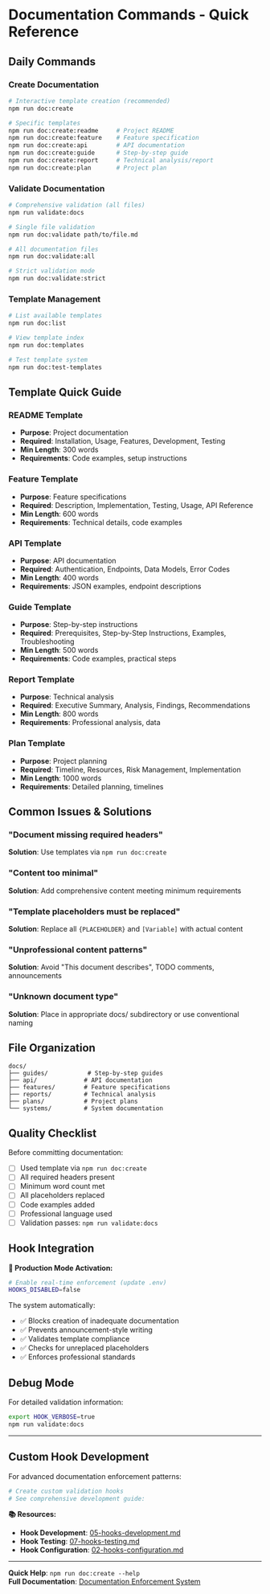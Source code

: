 # Documentation Commands - Quick Reference

## Daily Commands

### Create Documentation

```bash
# Interactive template creation (recommended)
npm run doc:create

# Specific templates
npm run doc:create:readme     # Project README
npm run doc:create:feature    # Feature specification
npm run doc:create:api        # API documentation
npm run doc:create:guide      # Step-by-step guide
npm run doc:create:report     # Technical analysis/report
npm run doc:create:plan       # Project plan
```

### Validate Documentation

```bash
# Comprehensive validation (all files)
npm run validate:docs

# Single file validation
npm run doc:validate path/to/file.md

# All documentation files
npm run doc:validate:all

# Strict validation mode
npm run doc:validate:strict
```

### Template Management

```bash
# List available templates
npm run doc:list

# View template index
npm run doc:templates

# Test template system
npm run doc:test-templates
```

## Template Quick Guide

### README Template

- **Purpose**: Project documentation
- **Required**: Installation, Usage, Features, Development, Testing
- **Min Length**: 300 words
- **Requirements**: Code examples, setup instructions

### Feature Template

- **Purpose**: Feature specifications
- **Required**: Description, Implementation, Testing, Usage, API Reference
- **Min Length**: 600 words
- **Requirements**: Technical details, code examples

### API Template

- **Purpose**: API documentation
- **Required**: Authentication, Endpoints, Data Models, Error Codes
- **Min Length**: 400 words
- **Requirements**: JSON examples, endpoint descriptions

### Guide Template

- **Purpose**: Step-by-step instructions
- **Required**: Prerequisites, Step-by-Step Instructions, Examples, Troubleshooting
- **Min Length**: 500 words
- **Requirements**: Code examples, practical steps

### Report Template

- **Purpose**: Technical analysis
- **Required**: Executive Summary, Analysis, Findings, Recommendations
- **Min Length**: 800 words
- **Requirements**: Professional analysis, data

### Plan Template

- **Purpose**: Project planning
- **Required**: Timeline, Resources, Risk Management, Implementation
- **Min Length**: 1000 words
- **Requirements**: Detailed planning, timelines

## Common Issues & Solutions

### "Document missing required headers"

**Solution**: Use templates via `npm run doc:create`

### "Content too minimal"

**Solution**: Add comprehensive content meeting minimum requirements

### "Template placeholders must be replaced"

**Solution**: Replace all `{PLACEHOLDER}` and `[Variable]` with actual content

### "Unprofessional content patterns"

**Solution**: Avoid "This document describes", TODO comments, announcements

### "Unknown document type"

**Solution**: Place in appropriate docs/ subdirectory or use conventional naming

## File Organization

```
docs/
├── guides/           # Step-by-step guides
├── api/             # API documentation
├── features/        # Feature specifications
├── reports/         # Technical analysis
├── plans/           # Project plans
└── systems/         # System documentation
```

## Quality Checklist

Before committing documentation:

- [ ] Used template via `npm run doc:create`
- [ ] All required headers present
- [ ] Minimum word count met
- [ ] All placeholders replaced
- [ ] Code examples added
- [ ] Professional language used
- [ ] Validation passes: `npm run validate:docs`

## Hook Integration

**🔧 Production Mode Activation:**

```bash
# Enable real-time enforcement (update .env)
HOOKS_DISABLED=false
```

The system automatically:

- ✅ Blocks creation of inadequate documentation
- ✅ Prevents announcement-style writing
- ✅ Validates template compliance
- ✅ Checks for unreplaced placeholders
- ✅ Enforces professional standards

## Debug Mode

For detailed validation information:

```bash
export HOOK_VERBOSE=true
npm run validate:docs
```

---

## Custom Hook Development

For advanced documentation enforcement patterns:

```bash
# Create custom validation hooks
# See comprehensive development guide:
```

**📚 Resources:**

- **Hook Development**: [05-hooks-development.md](../guides/claude-code-hooks/05-hooks-development.md)
- **Hook Testing**: [07-hooks-testing.md](../guides/claude-code-hooks/07-hooks-testing.md)
- **Hook Configuration**: [02-hooks-configuration.md](../guides/claude-code-hooks/02-hooks-configuration.md)

---

**Quick Help**: `npm run doc:create --help`  
**Full Documentation**: [Documentation Enforcement System](../systems/documentation-enforcement.md)
